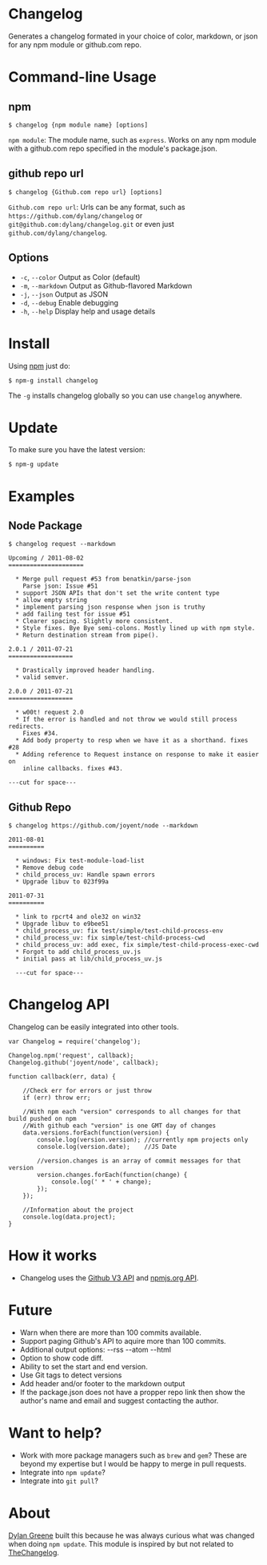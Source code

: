 Changelog
=========

Generates a changelog formated in your choice of color, markdown, or json for any npm module or github.com repo.

Command-line Usage
==================

npm
---

    $ changelog {npm module name} [options]

`npm module`: The module name, such as `express`.  Works on any npm module with a github.com repo specified in the module's package.json.

github repo url
---------------

    $ changelog {Github.com repo url} [options]

`Github.com repo url`: Urls can be any format, such as `https://github.com/dylang/changelog` or `git@github.com:dylang/changelog.git` or even just `github.com/dylang/changelog`.

Options
-------

 * `-c`, `--color`            Output as Color (default)
 * `-m`, `--markdown`         Output as Github-flavored Markdown
 * `-j`, `--json`             Output as JSON
 * `-d`, `--debug`            Enable debugging
 * `-h`, `--help`             Display help and usage details

Install
=======

Using [npm](http://npmjs.org) just do:

    $ npm-g install changelog

The `-g` installs changelog globally so you can use `changelog` anywhere.

Update
======

To make sure you have the latest version:

    $ npm-g update

Examples
========

Node Package
------------

    $ changelog request --markdown

    Upcoming / 2011-08-02
    =====================

      * Merge pull request #53 from benatkin/parse-json
        Parse json: Issue #51
      * support JSON APIs that don't set the write content type
      * allow empty string
      * implement parsing json response when json is truthy
      * add failing test for issue #51
      * Clearer spacing. Slightly more consistent.
      * Style fixes. Bye Bye semi-colons. Mostly lined up with npm style.
      * Return destination stream from pipe().

    2.0.1 / 2011-07-21
    ==================

      * Drastically improved header handling.
      * valid semver.

    2.0.0 / 2011-07-21
    ==================

      * w00t! request 2.0
      * If the error is handled and not throw we would still process redirects.
        Fixes #34.
      * Add body property to resp when we have it as a shorthand. fixes #28
      * Adding reference to Request instance on response to make it easier on
        inline callbacks. fixes #43.

    ---cut for space---

Github Repo
-----------

    $ changelog https://github.com/joyent/node --markdown

    2011-08-01
    ==========

      * windows: Fix test-module-load-list
      * Remove debug code
      * child_process_uv: Handle spawn errors
      * Upgrade libuv to 023f99a

    2011-07-31
    ==========

      * link to rpcrt4 and ole32 on win32
      * Upgrade libuv to e9bee51
      * child_process_uv: fix test/simple/test-child-process-env
      * child_process_uv: fix simple/test-child-process-cwd
      * child_process_uv: add exec, fix simple/test-child-process-exec-cwd
      * Forgot to add child_process_uv.js
      * initial pass at lib/child_process_uv.js

      ---cut for space---

Changelog API
=============

Changelog can be easily integrated into other tools.

    var Changelog = require('changelog');

    Changelog.npm('request', callback);
    Changelog.github('joyent/node', callback);

    function callback(err, data) {

        //Check err for errors or just throw
        if (err) throw err;

        //With npm each "version" corresponds to all changes for that build pushed on npm
        //With github each "version" is one GMT day of changes
        data.versions.forEach(function(version) {
            console.log(version.version); //currently npm projects only
            console.log(version.date);    //JS Date

            //version.changes is an array of commit messages for that version
            version.changes.forEach(function(change) {
                console.log(' * ' + change);
            });
        });

        //Information about the project
        console.log(data.project);
    }


How it works
============

 * Changelog uses the [Github V3 API](http://developer.github.com/) and [npmjs.org API](http://search.npmjs.org/).

Future
======

 * Warn when there are more than 100 commits available.
 * Support paging Github's API to aquire more than 100 commits.
 * Additional output options: --rss --atom --html
 * Option to show code diff.
 * Ability to set the start and end version.
 * Use Git tags to detect versions
 * Add header and/or footer to the markdown output
 * If the package.json does not have a propper repo link then show the author's name and email and suggest contacting the author.

Want to help?
=============

 * Work with more package managers such as `brew` and `gem`?  These are beyond my expertise but I would be happy to merge in pull requests.
 * Integrate into `npm update`?
 * Integrate into `git pull`?

About
=====

[Dylan Greene](http://github.com/dylang) built this because he was always curious what was changed when doing `npm update`.
This module is inspired by but not related to [TheChangelog](http://thechangelog.com/).